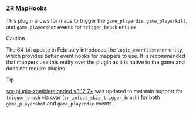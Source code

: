 
### ZR MapHooks

This plugin allows for maps to trigger the `game_playerdie`, `game_playerkill`, and `game_playershot` events for `trigger_brush` entities.

> [!CAUTION]
> The 64-bit update in February introduced the `logic_eventlistener` entity, which provides better event hooks for mappers to use. It is recommended that mappers use this entity over the plugin as it is native to the game and does not require plugins.

> [!TIP]
> [sm-plugin-zombiereloaded v3.12.7+](https://github.com/srcdslab/sm-plugin-zombiereloaded) was updated to maintain support for `trigger_brush` via cvar (`zr_infect_skip_trigger_brush`) for both `game_playershot` and `game_playerdie` events.
